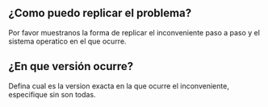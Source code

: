 ## ¿Como puedo replicar el problema?
Por favor muestranos la forma de replicar el inconveniente paso a paso y el sistema operatico en el que ocurre.
## ¿En que versión ocurre?
Defina cual es la version exacta en la que ocurre el inconveniente, especifique sin son todas.
